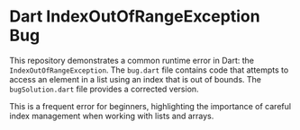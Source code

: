 # Dart IndexOutOfRangeException Bug

This repository demonstrates a common runtime error in Dart: the `IndexOutOfRangeException`.  The `bug.dart` file contains code that attempts to access an element in a list using an index that is out of bounds. The `bugSolution.dart` file provides a corrected version.

This is a frequent error for beginners, highlighting the importance of careful index management when working with lists and arrays.
